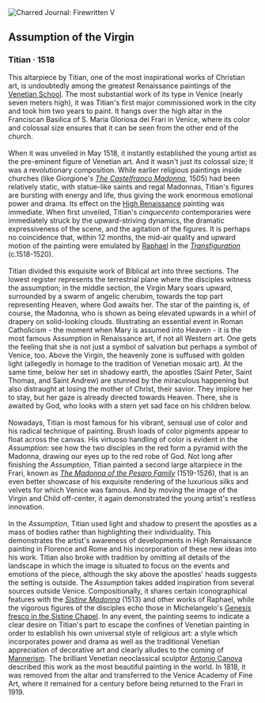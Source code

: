 <div class="artwork-of-the-day">
  <div class="container">
    <div class="img-wrapper">
      <img
        src="https://uploads0.wikiart.org/00129/images/titian/assumption-of-the-virgin.jpg!Large.jpg"
        alt="Charred Journal: Firewritten V" />
    </div>
    <div class="artwork-detail">
      <div class="artwork-origin"> 
        <h2 class="artwork-name">Assumption of the Virgin</h2>
        <h3 class="artist">
          Titian
                    ·  1518
        </h3>
      </div>
      <p class="description">
        <span class="artwork-description-text ng-binding" ng-bind-html="viewModel.ArtworkOfTheDay.Description | unsafe">This altarpiece by Titian, one of the most inspirational works of Christian art, is undoubtedly among the greatest Renaissance paintings of the <a target="_blank" href="https://www.wikiart.org/en/artists-by-painting-school/venetian-school">Venetian School</a>. The most substantial work of its type in Venice (nearly seven meters high), it was Titian's first major commissioned work in the city and took him two years to paint. It hangs over the high altar in the Franciscan Basilica of S. Maria Gloriosa dei Frari in  Venice, where its color and colossal size ensures that it can be seen from the other end of the church. <br><br>When it was unveiled in May 1518, it instantly established the young artist as the pre-eminent figure of Venetian art. And it wasn't just its colossal size; it was a revolutionary composition. While earlier religious paintings inside churches (like Giorgione's <a target="_blank" href="https://www.wikiart.org/en/giorgione/madonna-and-child-with-saints-liberale-and-francis-the-castelfranco-madonna-1505"><i>The Castelfranco Madonna</i></a>, 1505) had been relatively static, with statue-like saints and regal Madonnas, Titian's figures are bursting with energy and life, thus giving the work enormous emotional power and drama. Its effect on the <a target="_blank" href="https://www.wikiart.org/en/artists-by-art-movement/high-renaissance">High Renaissance</a> painting was immediate. When first unveiled, Titian's <i>cinquecento</i> contemporaries were immediately struck by the upward-striving dynamics, the dramatic expressiveness of the scene, and the agitation of the figures. It is perhaps no coincidence that, within 12 months, the mid-air quality and upward motion of the painting were emulated by <a target="_blank" href="https://www.wikiart.org/en/raphael">Raphael</a> in the <a target="_blank" href="https://www.wikiart.org/en/raphael/the-transfiguration-1520"><i>Transfiguration</i></a> (c.1518-1520). <br><br>Titian divided this exquisite work of Biblical art into three sections. The lowest register represents the terrestrial plane where the disciples witness the assumption; in the middle section, the Virgin Mary soars upward, surrounded by a swarm of angelic cherubim, towards the top part representing Heaven, where God awaits her. The star of the painting is, of course, the Madonna, who is shown as being elevated upwards in a whirl of drapery on solid-looking clouds. Illustrating an essential event in Roman Catholicism - the moment when Mary is assumed into Heaven - it is the most famous Assumption in Renaissance art, if not all Western art. One gets the feeling that she is not just a symbol of salvation but perhaps a symbol of Venice, too. Above the Virgin, the heavenly zone is suffused with golden light (allegedly in homage to the tradition of Venetian mosaic art). At the same time, below her set in shadowy earth, the apostles (Saint Peter, Saint Thomas, and Saint Andrew) are stunned by the miraculous happening but also distraught at losing the mother of Christ, their savior. They implore her to stay, but her gaze is already directed towards Heaven. There, she is awaited by God,  who looks with a stern yet sad face on his children below.<br><br>Nowadays, Titian is most famous for his vibrant, sensual use of color and his radical technique of painting. Brush loads of color pigments appear to float across the canvas. His virtuoso handling of color is evident in the <i>Assumption</i>: see how the two disciples in the red form a pyramid with the Madonna, drawing our eyes up to the red robe of God. Not long after finishing the <i>Assumption</i>, Titian painted a second large altarpiece in the Frari, known as <a target="_blank" href="https://www.wikiart.org/en/titian/pesaros-madonna-1526"><i>The Madonna of the Pesaro Family</i></a> (1519-1526), that is an even better showcase of his exquisite rendering of the luxurious silks and velvets for which Venice was famous. And by moving the image of the Virgin and Child off-center, it again demonstrated the young artist's restless innovation. <br><br>In the <i>Assumption</i>, Titian used light and shadow to present the apostles as a mass of bodies rather than highlighting their individuality. This demonstrates the artist's awareness of developments in High Renaissance painting in Florence and Rome and his incorporation of these new ideas into his work. Titian also broke with tradition by omitting all details of the landscape in which the image is situated to focus on the events and emotions of the piece, although the sky above the apostles' heads suggests the setting is outside. The <i>Assumption</i> takes added inspiration from several sources outside Venice. Compositionally, it shares certain iconographical features with the <a target="_blank" href="https://www.wikiart.org/en/raphael/the-sistine-madonna-1513"><i>Sistine Madonna</i></a> (1513) and other works of Raphael, while the vigorous figures of the disciples echo those in Michelangelo's <a target="_blank" href="https://www.wikiart.org/en/michelangelo/sistine-chapel-ceiling-god-dividing-land-and-water-1512">Genesis fresco in the Sistine Chapel</a>. In any event, the painting seems to indicate a clear desire on Titian's part to escape the confines of Venetian painting in order to establish his own universal style of religious art: a style which incorporates power and drama as well as the traditional Venetian appreciation of decorative art and clearly alludes to the coming of <a target="_blank" href="https://www.wikiart.org/en/artists-by-art-movement/mannerism-late-renaissance">Mannerism</a>. The brilliant Venetian neoclassical sculptor <a target="_blank" href="https://www.wikiart.org/en/antonio-canova">Antonio Canova</a> described this work as the most beautiful painting in the world. In 1818, it was removed from the altar and transferred to the Venice Academy of Fine Art, where it remained for a century before being returned to the Frari in 1919.</span>
                        <div class="text-shadow-container" ng-show="showShadow" style=""></div>
      </p>
    </div>
  </div>

</div>
